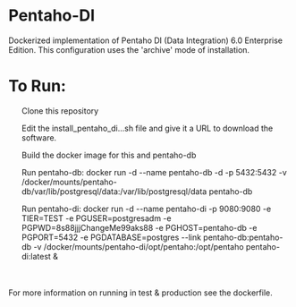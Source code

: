 # Pentaho-DI
Dockerized implementation of Pentaho DI (Data Integration) 6.0 Enterprise Edition.  This configuration uses the 'archive' mode of installation.

# To Run:
<ul>Clone this repository</ul>
<ul>Edit the install_pentaho_di...sh file and give it a URL to download the software.</ul>
<ul>Build the docker image for this and pentaho-db</ul>
<ul>Run pentaho-db: docker run -d --name pentaho-db -d -p 5432:5432 -v /docker/mounts/pentaho-db/var/lib/postgresql/data:/var/lib/postgresql/data pentaho-db</ul>
<ul>Run pentaho-di: docker run -d --name pentaho-di -p 9080:9080 -e TIER=TEST -e PGUSER=postgresadm -e PGPWD=8s88jjjChangeMe99aks88 -e PGHOST=pentaho-db -e PGPORT=5432 -e PGDATABASE=postgres --link pentaho-db:pentaho-db -v /docker/mounts/pentaho-di/opt/pentaho:/opt/pentaho pentaho-di:latest &</ul>
<br><br>
For more information on running in test & production see the dockerfile.